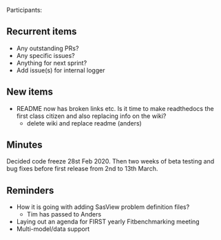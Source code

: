 Participants:

Recurrent items
----------------
* Any outstanding PRs?
* Any specific issues?
* Anything for next sprint?
 * Add issue(s) for internal logger

New items
---------
* README now has broken links etc. Is it time to make readthedocs the first class citizen and also replacing info on the wiki? 
  * delete wiki and replace readme (anders)
  
Minutes
-------
Decided code freeze 28st Feb 2020. Then two weeks of beta testing and bug fixes before first release from 2nd to 13th March.

Reminders
---------
* How it is going with adding SasView problem definition files?
  - Tim has passed to Anders
* Laying out an agenda for FIRST yearly Fitbenchmarking meeting
* Multi-model/data support
